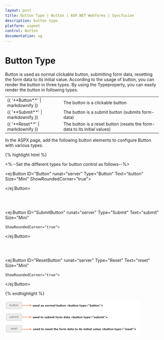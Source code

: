 ```yaml
---
layout: post
title: Button Type | Button | ASP.NET Webforms | Syncfusion
description: button type
platform: aspnet
control: Button
documentation: ug
---
```


# Button Type

Button is used as normal clickable button, submitting form data, resetting the form data to its initial value. According to the usage of button, you can render the button in three types. By using the Typeproperty, you can easily render the button in following types.

<table>
<tr>
<td>
{{ '**Button**' | markdownify }}</td><td>
The button is a clickable button </td></tr>
<tr>
<td>
{{ '**Submit**' | markdownify }}</td><td>
The button is a submit button (submits form-data) </td></tr>
<tr>
<td>
{{ '**Reset**' | markdownify }}</td><td>
The button is a reset button (resets the form-data to its initial values)</td></tr>
</table>
In the ASPX page, add the following button elements to configure Button with various types.

{% highlight html %}

<%--Set the different types for button control as follows--%>

<ej:Button ID="Button" runat="server" Type="Button" Text="button" Size="Mini" ShowRoundedCorner="true">

</ej:Button>

<br />

<br />

<ej:Button ID="SubmitButton" runat="server" Type="Submit" Text="submit" Size="Mini"

    ShowRoundedCorner="true">

</ej:Button>

<br />

<br />

<ej:Button ID="ResetButton" runat="server" Type="Reset" Text="reset" Size="Mini"

    ShowRoundedCorner="true">

</ej:Button>



{% endhighlight %}



![](Button-Type_images/Button-Type_img1.png)


